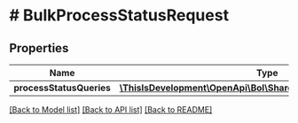 # # BulkProcessStatusRequest

## Properties

Name | Type | Description | Notes
------------ | ------------- | ------------- | -------------
**processStatusQueries** | [**\ThisIsDevelopment\OpenApi\Bol\Shared\Models\ProcessStatusId[]**](ProcessStatusId.md) |  |

[[Back to Model list]](../../README.md#models) [[Back to API list]](../../README.md#endpoints) [[Back to README]](../../README.md)
